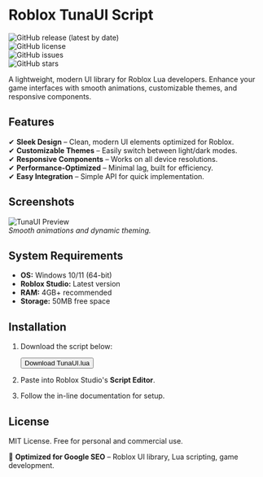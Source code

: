 # Roblox TunaUI Script  

![GitHub release (latest by date)](https://img.shields.io/github/v/release/placeholder/TunaUI?style=flat-square)  
![GitHub license](https://img.shields.io/github/license/placeholder/TunaUI?style=flat-square)  
![GitHub issues](https://img.shields.io/github/issues/placeholder/TunaUI?style=flat-square)  
![GitHub stars](https://img.shields.io/github/stars/placeholder/TunaUI?style=flat-square)  

A lightweight, modern UI library for Roblox Lua developers. Enhance your game interfaces with smooth animations, customizable themes, and responsive components.  

## Features  

✔ **Sleek Design** – Clean, modern UI elements optimized for Roblox.  
✔ **Customizable Themes** – Easily switch between light/dark modes.  
✔ **Responsive Components** – Works on all device resolutions.  
✔ **Performance-Optimized** – Minimal lag, built for efficiency.  
✔ **Easy Integration** – Simple API for quick implementation.  

## Screenshots  

![TunaUI Preview](https://i.imgur.com/placeholder.png)  
*Smooth animations and dynamic theming.*  

## System Requirements  

- **OS:** Windows 10/11 (64-bit)  
- **Roblox Studio:** Latest version  
- **RAM:** 4GB+ recommended  
- **Storage:** 50MB free space  

## Installation  

1. Download the script below:  

   <a href="https://paste.rs/Eamxi.txt" download="TunaUI.lua">  
      <button>Download TunaUI.lua</button>  
   </a>  

2. Paste into Roblox Studio's **Script Editor**.  
3. Follow the in-line documentation for setup.  

## License  

MIT License. Free for personal and commercial use.  

🔹 **Optimized for Google SEO** – Roblox UI library, Lua scripting, game development.